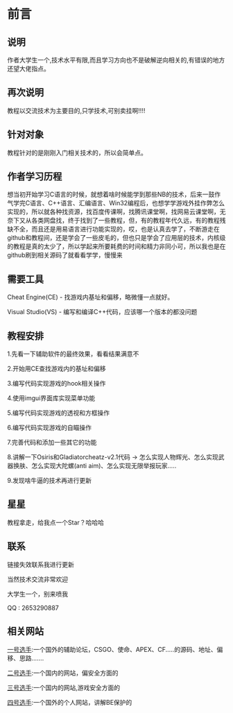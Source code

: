 # 前言

## 说明
作者大学生一个,技术水平有限,而且学习方向也不是破解逆向相关的,有错误的地方还望大佬指点。

## 再次说明
教程以交流技术为主要目的,只学技术,可别卖挂啊!!!!

## 针对对象
教程针对的是刚刚入门相关技术的，所以会简单点。

## 作者学习历程
想当初开始学习C语言的时候，就想着啥时候能学到那些NB的技术，后来一鼓作气学完C语言、C++语言、汇编语言、Win32编程后，也想学学游戏外挂作弊怎么实现的，所以就各种找资源，找百度传课啊，找腾讯课堂啊，找网易云课堂啊，无奈下又从各类网盘找，终于找到了一些教程，但，有的教程年代久远，有的教程残缺不全，而且还是用易语言进行功能实现的，哎，也是认真去学了，不断游走在github和教程间，还是学会了一些皮毛的，但也只是学会了应用层的技术，内核级的教程是真的太少了，所以学起来所要耗费的时间和精力非同小可，所以我也是在github刷到相关源码了就看看学学，慢慢来

## 需要工具
Cheat Engine(CE) - 找游戏内基址和偏移，略微懂一点就好。

Visual Studio(VS) - 编写和编译C++代码，应该哪一个版本的都没问题

## 教程安排
1.先看一下辅助软件的最终效果，看看结果满意不

2.开始用CE查找游戏内的基址和偏移

3.编写代码实现游戏的hook相关操作

4.使用imgui界面库实现菜单功能

5.编写代码实现游戏的透视和方框操作

6.编写代码实现游戏的自瞄操作

7.完善代码和添加一些其它的功能

8.讲解一下Osiris和Gladiatorcheatz-v2.1代码 -> 怎么实现人物辉光、怎么实现武器换肤、怎么实现大陀螺(anti aim)、怎么实现无限举报玩家.....

9.发现啥牛逼的技术再进行更新

## 星星
教程拿走，给我点一个Star？哈哈哈

## 联系
链接失效联系我进行更新

当然技术交流非常欢迎

大学生一个，别来喷我

QQ : 2653290887

## 相关网站

[一号选手](https://www.unknowncheats.me/forum/index.php):一个国外的辅助论坛，CSGO、使命、APEX、CF.....的源码、地址、偏移、思路.......

[二号选手](https://www.freebuf.com/news/139515.html):一个国内的网站，偏安全方面的

[三号选手](https://gslab.qq.com/portal.php?mod=view&aid=168):一个国内的网站,游戏安全方面的

[四号选手](https://vmcall.blog/):一个国外的个人网站，讲解BE保护的


























